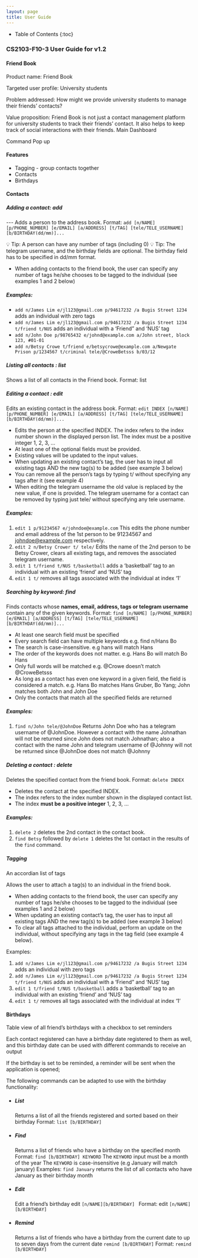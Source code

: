 ```yaml
---
layout: page
title: User Guide
---
```

* Table of Contents
  {:toc}

### CS2103-F10-3 User Guide for v1.2
#### Friend Book
Product name: Friend Book

Targeted user profile: University students

Problem addressed: How might we provide university students to manage their friends’ contacts?

Value proposition: Friend Book is not just a contact management platform for university students to track their friends’ contact. It also helps to keep track of social interactions with their friends.
Main Dashboard

Command Pop up

#### Features
- Tagging - group contacts together
- Contacts
- Birthdays


#### Contacts
##### Adding a contact: add
--- Adds a person to the address book.
Format: `add [n/NAME] [p/PHONE_NUMBER] [e/EMAIL] [a/ADDRESS] [t/TAG] [tele/TELE_USERNAME] [b/BIRTHDAY(dd/mm)]...`

 :bulb: Tip: A person can have any number of tags (including 0)
 :bulb: Tip: The telegram username, and the birthday fields are optional. The birthday field has to be specified in    dd/mm format.
- When adding contacts to the friend book, the user can specify any number of tags he/she chooses to be tagged to the individual (see examples 1 and 2 below)


##### Examples:
- `add n/James Lim e/jl123@gmail.com p/94617232 /a Bugis Street 1234` adds an individual with zero tags
- `add n/James Lim e/jl123@gmail.com p/94617232 /a Bugis Street 1234 t/friend t/NUS` adds an individual with a ‘Friend” and ‘NUS’ tag
- `add n/John Doe p/98765432 e/johnd@example.com a/John street, block 123, #01-01`
- `add n/Betsy Crowe t/friend e/betsycrowe@example.com a/Newgate Prison p/1234567 t/criminal tele/@CroweBetsss b/03/12`

##### Listing all contacts : list
Shows a list of all contacts in the Friend book.
Format: list

##### Editing a contact : edit
Edits an existing contact in the address book.
Format: `edit INDEX [n/NAME] [p/PHONE_NUMBER] [e/EMAIL] [a/ADDRESS] [t/TAG] [tele/TELE_USERNAME] [b/BIRTHDAY(dd/mm)]...`

- Edits the person at the specified INDEX. The index refers to the index number shown in the displayed person list. The index must be a positive integer 1, 2, 3, …​
- At least one of the optional fields must be provided.
- Existing values will be updated to the input values.
- When updating an existing contact’s tag, the user has to input all existing tags AND the new tag(s) to be added (see example 3 below)
- You can remove all the person’s tags by typing t/ without specifying any tags after it (see example 4)
- When editing the telegram username the old value is replaced by the new value, if one is provided. The telegram username for a contact can be removed by typing just tele/ without specifying any tele username.

##### Examples:
1. `edit 1 p/91234567 e/johndoe@example.com`
This edits the phone number and email address of the 1st person to be 91234567 and johndoe@example.com respectively.
2. `edit 2 n/Betsy Crower t/ tele/`
Edits the name of the 2nd person to be Betsy Crower, clears all existing tags, and removes the associated telegram username.
3. `edit 1 t/friend t/NUS t/basketball`
adds a ‘basketball’ tag to an individual with an existing ‘friend’ and ‘NUS’ tag
4. `edit 1 t/`
removes all tags associated with the individual at index ‘1’

##### Searching by keyword: find
Finds contacts whose **names, email, address, tags or telegram username** contain any of the given keywords.
Format: `find [n/NAME] [p/PHONE_NUMBER] [e/EMAIL] [a/ADDRESS] [t/TAG] [tele/TELE_USERNAME] [b/BIRTHDAY(dd/mm)]...`
- At least one search field must be specified
- Every search field can have multiple keywords e.g. find n/Hans Bo
- The search is case-insensitive. e.g hans will match Hans
- The order of the keywords does not matter. e.g. Hans Bo will match Bo Hans
- Only full words will be matched e.g. @Crowe doesn’t match @CroweBetsss
- As long as a contact has even one keyword in a given field, the field is considered a match. e.g. Hans Bo matches Hans Gruber, Bo Yang; John matches both John and John Doe
- Only the contacts that match all the specified fields are returned
##### Examples:
1. `find n/John tele/@JohnDoe`
Returns John Doe who has a telegram username of @JohnDoe. However a contact with the name Johnathan will not be returned since John does not match Johnathan; also a contact with the name John and telegram username of @Johnny will not be returned since @JohnDoe does not match @Johnny

##### Deleting a contact : delete
Deletes the specified contact from the friend book.
Format: `delete INDEX`
- Deletes the contact at the specified INDEX.
- The index refers to the index number shown in the displayed contact list.
- The index **must be a positive integer** 1, 2, 3, …​

##### Examples:
1. `delete 2` deletes the 2nd contact in the contact book.
2. `find Betsy` followed by `delete 1` deletes the 1st contact in the results of the `find` command.

##### Tagging
An accordian list of tags


Allows the user to attach a tag(s) to an individual in the friend book.

- When adding contacts to the friend book, the user can specify any number of tags he/she chooses to be tagged to the individual (see examples 1 and 2 below)
- When updating an existing contact’s tag, the user has to input all existing tags AND the new tag(s) to be added (see example 3 below)
- To clear all tags attached to the individual, perform an update on the individual, without specifying any tags in the tag field (see example 4 below).

Examples:

1. `add n/James Lim e/jl123@gmail.com p/94617232 /a Bugis Street 1234` adds an individual with zero tags
2. `add n/James Lim e/jl123@gmail.com p/94617232 /a Bugis Street 1234 t/friend t/NUS` adds an individual with a ‘Friend” and ‘NUS’ tag
3. `edit 1 t/friend t/NUS t/basketball` adds a ‘basketball’ tag to an individual with an existing ‘friend’ and ‘NUS’ tag
4. `edit 1 t/` removes all tags associated with the individual at index ‘1’


#### Birthdays
Table view of all friend’s birthdays with a checkbox to set reminders


Each contact registered can have a birthday date registered to them as well, and this birthday date can be used with different commands to receive an output

If the birthday is set to be reminded, a reminder will be sent when the application is opened;

The following commands can be adapted to use with the birthday functionality:

- ##### List
    Returns a list of all the friends registered and sorted based on their birthday
    Format: `list [b/BIRTHDAY]`

- ##### Find
    Returns a list of friends who have a birthday on the specified month
    Format: `find [b/BIRTHDAY] KEYWORD`
The `KEYWORD`  input must be a month of the year
The `KEYWORD`  is case-insensitive (e.g January will match january)
Examples:
`find January` returns the list of all contacts who have January as their birthday month

- ##### Edit
    Edit a friend’s birthday edit `[n/NAME][b/BIRTHDAY] `
Format: edit `[n/NAME][b/BIRTHDAY]`

- ##### Remind
    Returns a list of friends who have a birthday from the current date to up to seven days from the current date `remind [b/BIRTHDAY]`
Format: `remind [b/BIRTHDAY]`